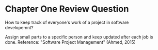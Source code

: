 # Chapter One Review Question

How to keep track of everyone's work of a project in software developemnt?

Assign small parts to a specific person and keep updated after each job is done.
Reference: "Software Project Management" (Ahmed, 2015)
